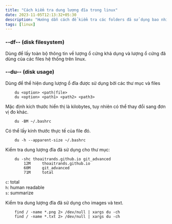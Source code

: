 ```yaml
---
title: "Cách kiểm tra dung lượng đĩa trong linux"
date: 2023-11-05T12:13:32+05:30
description: "Hướng dẫn cách để kiểm tra các folders đã sử dụng bao nhiêu dung lượng ..."
tags: [linux]
---
```


### --df-- (disk filesystem)

Dùng để lấy toàn bộ thông tin về lượng ổ cứng khả dụng và lượng ổ cứng đã dùng của các files hệ thống trên linux.

### --du-- (disk usage)

Dùng để thể hiện dung lượng ổ đĩa được sử dụng bởi các thư mục và files

```
    du <option> <path|file>
    du <option> <path1> <path2> <path3>
```

Mặc định kích thước hiển thị là kilobytes, tuy nhiên có thể thay đổi sang đơn vị đo khác.
```
    du -BM ~/.bashrc
```

Có thể lấy kính thước thực tế của file đó.
```
    du -h --apparent-size ~/.bashrc
```

Kiểm tra dung lượng đĩa đã sử dụng cho thư mục:
```
    du -shc thoaitrands.github.io git_advanced
        12M     thoaitrands.github.io
        60M     git_advanced
        71M     total
```
`c`: total  
`h`: human readable  
`s`: summarize  

Kiểm tra dung lượng đĩa đã sử dụng cho images và text.
```
    find / -name *.png 2> /dev/null | xargs du -ch
    find / -name *.txt 2> /dev/null | xargs du -ch
```